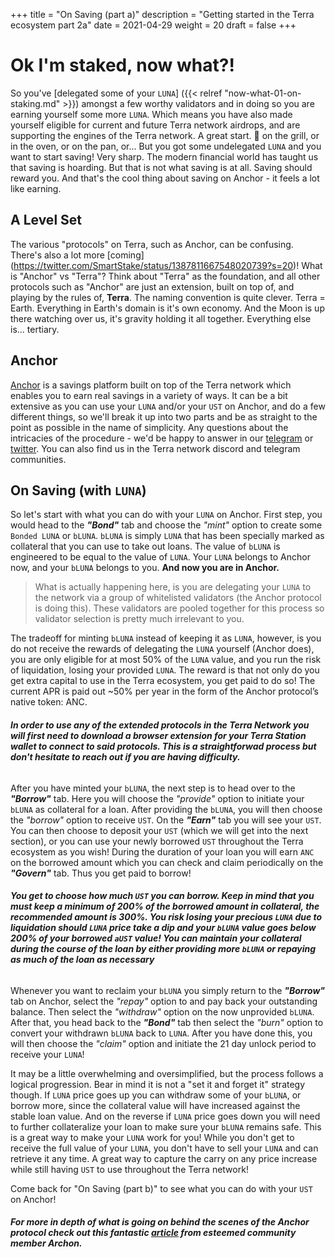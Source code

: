 +++ 
title = "On Saving (part a)" 
description = "Getting started in the Terra ecosystem part 2a" 
date = 2021-04-29
weight = 20 
draft = false 
+++

# Ok I'm staked, now what?!

So you've [delegated some of your `LUNA`] ({{< relref "now-what-01-on-staking.md" >}}) amongst a few worthy validators and in doing so you are earning yourself some more `LUNA`.  Which means you have also made yourself eligible for current and future Terra network airdrops, and are supporting the engines of the Terra network.  A great start.  🥩 on the grill, or in the oven, or on the pan, or...  But you got some undelegated `LUNA` and you want to start saving!  Very sharp.  The modern financial world has taught us that saving is hoarding.  But that is not what saving is at all.  Saving should reward you.  And that's the cool thing about saving on Anchor - it feels a lot like earning.  

## A Level Set

The various "protocols" on Terra, such as Anchor, can be confusing. There's also a lot more [coming] (https://twitter.com/SmartStake/status/1387811667548020739?s=20)!  What is "Anchor" vs "Terra"?  Think about "Terra" as the foundation, and all other protocols such as "Anchor" are just an extension, built on top of, and playing by the rules of, **Terra**.  The naming convention is quite clever.  Terra = Earth.  Everything in Earth's domain is it's own economy.  And the Moon is up there watching over us, it's gravity holding it all together.  Everything else is... tertiary.  

## Anchor  

[Anchor](https://anchorprotocol.com/) is a savings platform built on top of the Terra network which enables you to earn real savings in a variety of ways.  It can be a bit extensive as you can use your `LUNA` and/or your `UST` on Anchor, and do a few different things, so we'll break it up into two parts and be as straight to the point as possible in the name of simplicity.  Any questions about the intricacies of the procedure - we'd be happy to answer in our [telegram](https://t.me/rnodec_terra) or [twitter](https://twitter.com/RnodeC).  You can also find us in the Terra network discord and telegram communities.   

## On Saving (with `LUNA`)

So let's start with what you can do with your `LUNA` on Anchor.  First step, you would head to the _**"Bond"**_ tab and choose the _"mint"_ option to create some `Bonded LUNA` or `bLUNA`.  `bLUNA` is simply `LUNA` that has been specially marked as collateral that you can use to take out loans.  The value of `bLUNA` is engineered to be equal to the value of `LUNA`.  Your `LUNA` belongs to Anchor now, and your `bLUNA` belongs to you.  **And now you are in Anchor.**      

> What is actually happening here, is you are delegating your `LUNA` to the network via a group of whitelisted validators (the Anchor protocol is doing this).  These validators are pooled together for this process so validator selection is pretty much irrelevant to you.       

The tradeoff for minting `bLUNA` instead of keeping it as `LUNA`, however, is you do not receive the rewards of delegating the `LUNA` yourself (Anchor does), you are only eligible for at most 50% of the `LUNA` value, and you run the risk of liquidation, losing your provided `LUNA`. The reward is that not only do you get extra capital to use in the Terra ecosystem, you get paid to do so! The current APR is paid out ~50% per year in the form of the Anchor protocol’s native token: ANC. 

###### **_In order to use any of the extended protocols in the Terra Network you will first need to download a browser extension for your Terra Station wallet to connect to said protocols. This is a straightforwad process but don't hesitate to reach out if you are having difficulty._**  


After you have minted your `bLUNA`, the next step is to head over to the _**"Borrow"**_ tab.  Here you will choose the _"provide"_ option to initiate your `bLUNA` as collateral for a loan.  After providing the `bLUNA`, you will then choose the _"borrow"_ option to receive `UST`.  On the _**"Earn"**_ tab you will see your `UST`.  You can then choose to deposit your `UST` (which we will get into the next section), or you can use your newly borrowed `UST` throughout the Terra ecosystem as you wish!  During the duration of your loan you will earn `ANC` on the borrowed amount which you can check and claim periodically on the _**"Govern"**_ tab.  Thus you get paid to borrow!  

###### **_You get to choose how much `UST` you can borrow. Keep in mind that you must keep a minimum of 200% of the borrowed amount in collateral, the recommended amount is 300%. You risk losing your precious `LUNA` due to liquidation should `LUNA` price take a dip and your `bLUNA` value goes below 200% of your borrowed `aUST` value! You can maintain your collateral during the course of the loan by either providing more `bLUNA` or repaying as much of the loan as necessary_**  

Whenever you want to reclaim your `bLUNA` you simply return to the _**"Borrow"**_ tab on Anchor, select the _"repay"_ option to and pay back your outstanding balance. Then select the _"withdraw"_ option on the now unprovided `bLUNA`.  After that, you head back to the _**"Bond"**_ tab then select the _"burn"_ option to convert your withdrawn `bLUNA` back to `LUNA`.  After you have done this, you will then choose the _"claim"_ option and initiate the 21 day unlock period to receive your `LUNA`!  

It may be a little overwhelming and oversimplified, but the process follows a logical progression. Bear in mind it is not a "set it and forget it" strategy though. If `LUNA` price goes up you can withdraw some of your `bLUNA`, or borrow more, since the collateral value will have increased against the stable loan value.  And on the reverse if `LUNA` price goes down you will need to further collateralize your loan to make sure your `bLUNA` remains safe.  This is a great way to make your `LUNA` work for you!  While you don't get to receive the full value of your `LUNA`, you don't have to sell your `LUNA` and can retrieve it any time.  A great way to capture the carry on any price increase while still having `UST` to use throughout the Terra network!


Come back for "On Saving (part b)" to see what you can do with your `UST` on Anchor!

##### For more in depth of what is going on behind the scenes of the Anchor protocol check out this fantastic [article](https://link.medium.com/tOoT1rFmNfb) from esteemed community member Archon.
